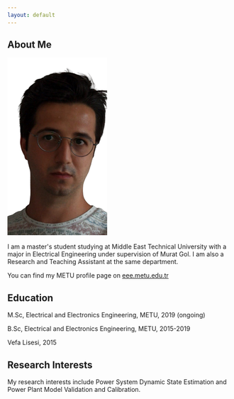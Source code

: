 ```yaml
---
layout: default
---
```


## About Me

<img class="profile-picture" src="etki_removebg2.png">

I am a master's student studying at Middle East Technical University with a major in Electrical Engineering under supervision of Murat Gol. I am also a Research and Teaching Assistant at the same department.

You can find my METU profile page on [eee.metu.edu.tr](https://eee.metu.edu.tr/personel/etki-acilan)

## Education

M.Sc, Electrical and Electronics Engineering, METU, 2019 (ongoing)

B.Sc, Electrical and Electronics Engineering, METU, 2015-2019

Vefa Lisesi, 2015

## Research Interests

My research interests include Power System Dynamic State Estimation and Power Plant Model Validation and Calibration.



